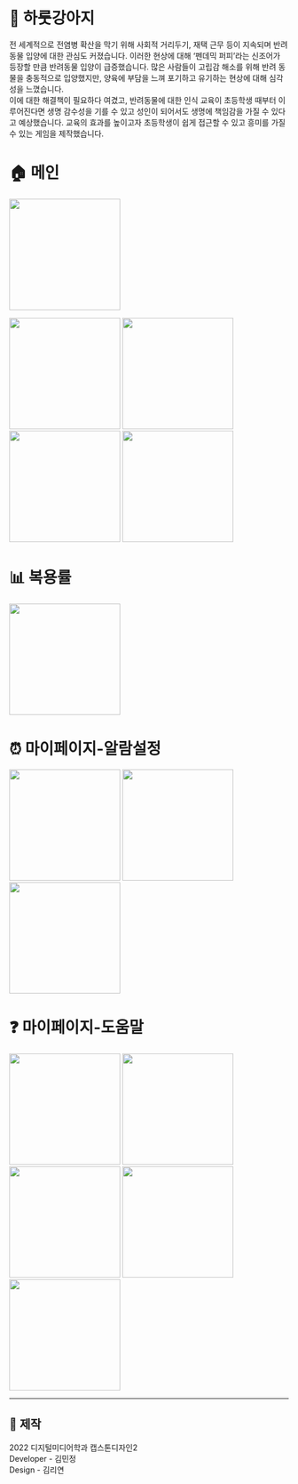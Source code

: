# :dog: 하룻강아지
전 세계적으로 전염병 확산을 막기 위해 사회적 거리두기, 재택 근무 등이 지속되며 반려동물 입양에 대한 관심도 커졌습니다. 이러한 현상에 대해 ‘펜데믹 퍼피’라는 신조어가 등장할 만큼 반려동물 입양이 급증했습니다. 많은 사람들이 고립감 해소를 위해 반려 동물을 충동적으로 입양했지만, 양육에 부담을 느껴 포기하고 유기하는 현상에 대해 심각성을 느꼈습니다.  
이에 대한 해결책이 필요하다 여겼고, 반려동물에 대한 인식 교육이 초등학생 때부터 이루어진다면 생명 감수성을 기를 수 있고 성인이 되어서도 생명에 책임감을 가질 수 있다고 예상했습니다. 교육의 효과를 높이고자 초등학생이 쉽게 접근할 수 있고 흥미를 가질 수 있는 게임을 제작했습니다.

# :house: 메인
<p>
  <img src="https://user-images.githubusercontent.com/63528205/183263443-d52efafe-0d60-4c93-9e4c-4f8f1bebe054.png"  width="200"/>
</p>
<p>
  <img src="https://user-images.githubusercontent.com/63528205/182601894-833d1bd8-effd-4191-9639-a2cac4d0e8f3.png"  width="200"/>
  <img src="https://user-images.githubusercontent.com/63528205/182601984-93361843-15dc-4b22-810c-1ea70d1553c0.png"  width="200"/>
  <img src="https://user-images.githubusercontent.com/63528205/182863723-2933862c-e860-4669-aba9-0de73a0317c6.png"  width="200"/>
  <img src="https://user-images.githubusercontent.com/63528205/182863190-4439c475-6715-4f06-ab16-aca9c8472394.png"  width="200"/>
</p>

# :bar_chart: 복용률
<p>
  <img src="https://user-images.githubusercontent.com/63528205/182602107-321ee567-3bc7-4400-a65d-2d6c51c28b9d.png"  width="200"/>
</p>


# :alarm_clock: 마이페이지-알람설정  
<p>
  <img src="https://user-images.githubusercontent.com/63528205/182602190-3c438d07-b8b1-4e36-adbd-b121cc634947.png"  width="200"/>
  <img src="https://user-images.githubusercontent.com/63528205/182861603-88124ae3-01de-4634-9411-be502b219aa9.png"  width="200"/>
  <img src="https://user-images.githubusercontent.com/63528205/182864687-5c1aba96-f324-4c69-9a41-9d4d442e23e0.png"  width="200"/>
</p>

# :question: 마이페이지-도움말  
<p>
  <img src="https://user-images.githubusercontent.com/63528205/182862025-731a6d5c-d144-4558-afa9-ccdc2b0a44c4.png"  width="200"/>
  <img src="https://user-images.githubusercontent.com/63528205/182862069-310a03f3-56da-48c8-a41b-5675423b9239.png"  width="200"/>
  <img src="https://user-images.githubusercontent.com/63528205/182862092-1b021785-ab6c-4322-92c1-d7b2f704d20a.png"  width="200"/>
  <img src="https://user-images.githubusercontent.com/63528205/182862107-1a82eeea-ada2-40ee-bcbe-e9ba8a77e87c.png"  width="200"/>
  <img src="https://user-images.githubusercontent.com/63528205/182862121-da951c48-c854-4220-95f5-4ace8f9cb1b4.png"  width="200"/>
</p>

---
## :busts_in_silhouette: 제작  
2022 디지털미디어학과 캡스톤디자인2  
Developer - 김민정  
Design - 김리연


